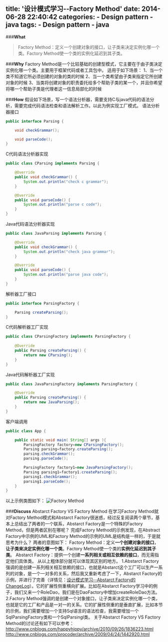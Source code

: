 title: '设计模式学习--Factory Method'
date: 2014-06-28 22:40:42
categories:
	- Design pattern
	- java
tags:
	- Design pattern
	- java
---
###**What**

> Factory Method：定义一个创建对象的接口，让子类来决定实例化哪一个类。Factory Method使一个类的实例化延迟到其子类。<!--more-->

###**Why**
Factory Method是一个比较基础的创建型模式，它主要在于由子类决定实例化哪一个类。主要用于框架代码或者工具包中。
适用于如下场景：
1、当一个类不知道它所必须创建的对象的类的时候
2、当一个类希望由子类来指定它所创建对象的时候
3、当类将创建对象的职责委托给多个帮助子类的某一个，并且你希望将哪一个帮助子类是代理者这一信息局部化的时候

###**How**
假设如下场景，写一个语法分析器，需要支持C与java代码的语法分析，需要完成代码语法检查和语法解析工作。以此为例实现工厂模式。
语法分析器接口
```java
public interface Parsing {

    void checkGrammar();

    void parseCode();
}
```
C代码语法分析器实现
```java
public class CParsing implements Parsing {

    @Override
    public void checkGrammar() {
        System.out.println("check c grammar");
    }

    @Override
    public void parseCode() {
        System.out.println("parse c code");
    }
}
```
Java代码语法分析器实现
```java
public class JavaParsing implements Parsing {

    @Override
    public void checkGrammar() {
        System.out.println("check java grammar");
    }

    @Override
    public void parseCode() {
        System.out.println("parse java code");
    }
}
```
解析器工厂接口
```java
public interface ParsingFactory {

    Parsing createParsing();
}
```
C代码解析器工厂实现
```java
public class CParsingFactory implements ParsingFactory {
    
    @Override
    public Parsing createParsing() {
        return new CParsing();
    }
}
```
Java代码解析器工厂实现
```java
public class JavaParsingFactory implements ParsingFactory {

    @Override
    public Parsing createParsing() {
        return new JavaParsing();
    }
}
```
客户端调用
```java
public class App {

    public static void main( String[] args ){
        ParsingFactory factory=new CParsingFactory();
        Parsing parsing=factory.createParsing();
        parsing.checkGrammar();
        parsing.parseCode();

        ParsingFactory factory1=new JavaParsingFactory();
        Parsing parsing1=factory1.createParsing();
        parsing1.checkGrammar();
        parsing1.parseCode();
    }
}
```
以上示例类图如下：
![Factory Method](http://yywang.qiniudn.com/factorymethod.png)

###**Discuss**
Abstarct Factory VS Factory Method
在学习Factory Method就对Factory Method模式和Abstarct Factory很迷惑，经过反复阅读两个章节，基本上总结出了两者的一个联系，Abstarct Factory是一个特殊的Factory Method，但是两者区别在哪呢？
完成Factory Method的示例发现，在Abstract Factory中示例的UML和Factory Method的示例的UML是结构是一样的，于是就思考为什么？
两者的意图如下：
Factory Method：定义**一个创建对象的接口**，**让子类来决定实例化哪一个类**。Factory Method使一个类的**实例化延迟到其子类**。
Abstarct Factory：提供一个创建**一系列相关或相互依赖的接口**，而无需指定他们具体类。
从以上粗体部分就可以体现其区别的地方。
1.Abstarct Factory强调的是创建一系列相关相互依赖的接口，也就是Abstarct这个工厂可以生产一系列的对象，是一个一对多的关系，然后我又重新考虑了一下，Abstarct Factory的示例，并进行了完善（详情见：[设计模式学习--Abstarct Factory的ChangeLog](http://yywang.info/2014/06/23/abstract-factory/)）。它的扩展性侧重横向扩展。比如在Abstarct Factory学习中的例子，我们又来一个RoleDao，我们是在DaoFactory中增加createRoleDao方法。
2.Factory Method强调的是创建一个对象接口，让子类来决定实例化哪一个类，也就是它的工厂和产品是一对一的关系。它的扩展性侧重的是垂直扩展，比如本节的示例，我们需要增加一个支持Sql语言的语法检查，我需要增加一个SqlParsingFactory类和一个SqlParsingl类。
关于Abstarct Factory VS Factory Method的讨论还有如下可以参考：
http://www.cnblogs.com/happyhippy/archive/2010/09/26/1836223.html
http://www.cnblogs.com/procoder/archive/2009/04/24/1442920.html
